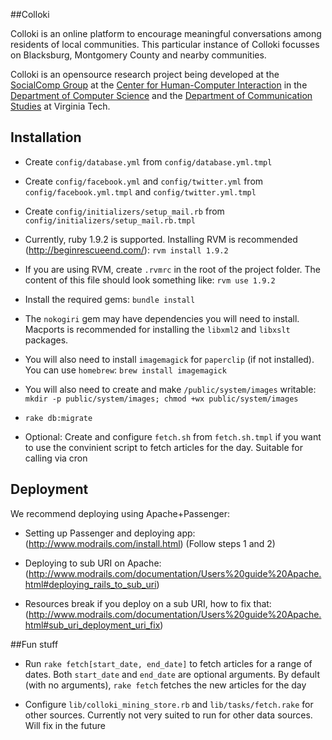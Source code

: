 ##Colloki

Colloki is an online platform to encourage meaningful conversations among residents of local communities. This particular instance of Colloki focusses on Blacksburg, Montgomery County and nearby communities.

Colloki is an opensource research project being developed at the [SocialComp Group](http://diggov.cs.vt.edu) at the [Center for Human-Computer Interaction](http://hci.vt.edu) in the [Department of Computer Science](http://www.cs.vt.edu) and the [Department of Communication Studies](http://www.comm.vt.edu) at Virginia Tech.

## Installation

* Create `config/database.yml` from `config/database.yml.tmpl`

* Create `config/facebook.yml` and `config/twitter.yml` from `config/facebook.yml.tmpl` and `config/twitter.yml.tmpl`

* Create `config/initializers/setup_mail.rb` from `config/initializers/setup_mail.rb.tmpl`

* Currently, ruby 1.9.2 is supported. Installing RVM is recommended (http://beginrescueend.com/): `rvm install 1.9.2`

* If you are using RVM, create `.rvmrc` in the root of the project folder.
    The content of this file should look something like: `rvm use 1.9.2`

* Install the required gems: `bundle install`

* The `nokogiri` gem may have dependencies you will need to install. 
    Macports is recommended for installing the `libxml2` and `libxslt` packages.

* You will also need to install `imagemagick` for `paperclip` (if not installed). 
    You can use `homebrew`: `brew install imagemagick`

* You will also need to create and make `/public/system/images` writable:
  `mkdir -p public/system/images; chmod +wx public/system/images`

* `rake db:migrate`

* Optional: Create and configure `fetch.sh` from `fetch.sh.tmpl` if you want to use the convinient script to fetch articles for the day. Suitable for calling via cron

## Deployment

We recommend deploying using Apache+Passenger:

* Setting up Passenger and deploying app: (http://www.modrails.com/install.html) (Follow steps 1 and 2)

* Deploying to sub URI on Apache: (http://www.modrails.com/documentation/Users%20guide%20Apache.html#deploying_rails_to_sub_uri)

* Resources break if you deploy on a sub URI, how to fix that: (http://www.modrails.com/documentation/Users%20guide%20Apache.html#sub_uri_deployment_uri_fix)

##Fun stuff

* Run `rake fetch[start_date, end_date]` to fetch articles for a range of dates. Both `start_date` and `end_date` are optional arguments. By default (with no arguments), `rake fetch` fetches the new articles for the day

* Configure `lib/colloki_mining_store.rb` and `lib/tasks/fetch.rake` for other sources. Currently not very suited to run for other data sources. Will fix in the future